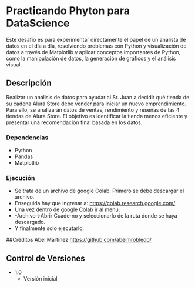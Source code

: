 # Practicando Phyton para DataScience
Este desafío es para experimentar directamente el papel de un analista de datos en el día a día, resolviendo problemas con Python y visualización de datos a través de Matplotlib y aplicar conceptos importantes de Python, como la manipulación de datos, la generación de gráficos y el análisis visual.

## Descripción
Realizar un análisis de datos para ayudar al Sr. Juan a decidir qué tienda de su cadena Alura Store debe vender para iniciar un nuevo emprendimiento. Para ello, se analizarán datos de ventas, rendimiento y reseñas de las 4 tiendas de Alura Store. El objetivo es identificar la tienda menos eficiente y presentar una recomendación final basada en los datos.

### Dependencias
* Python
* Pandas
* Matplotlib

### Ejecución

* Se trata de un archivo de google Colab. Primero se debe descargar el archivo.
* Enseguida hay que ingresar a: https://colab.research.google.com/
* Una vez dentro de google Colab ir al menú:
* -Archivo->Abrir Cuaderno y seleccionarlo de la ruta donde se haya descargado.
* Y finalmente solo ejecutarlo.

##Créditos 
Abel Martinez 
https://github.com/abelmrobledo/

## Control de Versiones

* 1.0
    * Versión inicial

